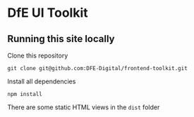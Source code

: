 # DfE UI Toolkit

## Running this site locally

Clone this repository

    git clone git@github.com:DFE-Digital/frontend-toolkit.git


Install all dependencies

    npm install

There are some static HTML views in the `dist` folder
